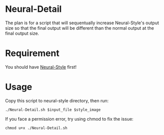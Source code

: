 # Neural-Detail

The plan is for a script that will sequentually increase Neural-Style's output size so that the final output will be different than the normal output at the final output size.

# Requirement

You should have [Neural-Style](https://github.com/jcjohnson/neural-style/) first!

# Usage
Copy this script to neural-style directory, then run:

`./Neural-Detail.sh $input_file $style_image`

If you face a permission error, try using chmod to fix the issue: 

`chmod u+x ./Neural-Detail.sh`

